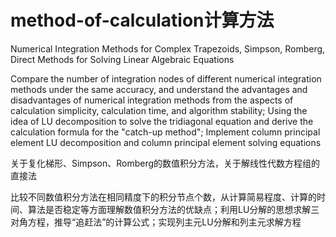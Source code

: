 # method-of-calculation计算方法
Numerical Integration Methods for Complex Trapezoids, Simpson, Romberg, Direct Methods for Solving Linear Algebraic Equations

Compare the number of integration nodes of different numerical integration methods under the same accuracy, and understand the advantages and disadvantages of numerical integration methods from the aspects of calculation simplicity, calculation time, and algorithm stability; Using the idea of LU decomposition to solve the tridiagonal equation and derive the calculation formula for the "catch-up method"; Implement column principal element LU decomposition and column principal element solving equations

关于复化梯形、Simpson、Romberg的数值积分方法，关于解线性代数方程组的直接法

比较不同数值积分方法在相同精度下的积分节点个数，从计算简易程度、计算的时间、算法是否稳定等方面理解数值积分方法的优缺点；利用LU分解的思想求解三对角方程，推导“追赶法”的计算公式；实现列主元LU分解和列主元求解方程

